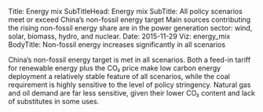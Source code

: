 ﻿Title: Energy mix
SubTitleHead: Energy mix
SubTitle: All policy scenarios meet or exceed China’s non-fossil energy target
Main sources contributing the rising non-fossil energy share are in the power generation sector: wind, solar, biomass, hydro, and nuclear.
Date: 2015-11-29
Viz: energy_mix
BodyTitle: Non-fossil energy increases significantly in all scenarios 

China’s non-fossil energy target is met in all scenarios. Both a feed-in tariff for renewable energy plus the CO₂ price make low carbon energy deployment a relatively stable feature of all scenarios, while the coal requirement is highly sensitive to the level of policy stringency. Natural gas and oil demand are far less sensitive, given their lower CO₂ content and lack of substitutes in some uses.